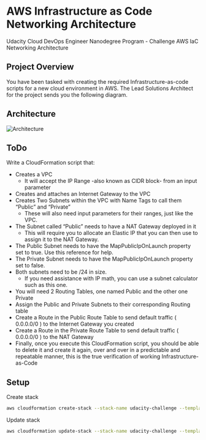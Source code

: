 # AWS Infrastructure as Code Networking Architecture
Udacity Cloud DevOps Engineer Nanodegree Program - Challenge AWS IaC Networking Architecture

## Project Overview
You have been tasked with creating the required Infrastructure-as-code scripts for a new cloud environment in AWS. The Lead Solutions Architect for the project sends you the following diagram.

## Architecture
![Architecture](https://video.udacity-data.com/topher/2021/February/602bb312_screenshot-2021-02-16-at-5.24.30-pm/screenshot-2021-02-16-at-5.24.30-pm.png)

## ToDo
Write a CloudFormation script that:

  - Creates a VPC
    - It will accept the IP Range -also known as CIDR block- from an input parameter
  - Creates and attaches an Internet Gateway to the VPC
  - Creates Two Subnets within the VPC with Name Tags to call them “Public” and “Private”
    - These will also need input parameters for their ranges, just like the VPC.
  - The Subnet called “Public” needs to have a NAT Gateway deployed in it
    - This will require you to allocate an Elastic IP that you can then use to assign it to the NAT Gateway.
  - The Public Subnet needs to have the MapPublicIpOnLaunch property set to true. Use this reference for help.
  - The Private Subnet needs to have the MapPublicIpOnLaunch property set to false.
  - Both subnets need to be /24 in size.
    - If you need assistance with IP math, you can use a subnet calculator such as this one.
  - You will need 2 Routing Tables, one named Public and the other one Private
  - Assign the Public and Private Subnets to their corresponding Routing table
  - Create a Route in the Public Route Table to send default traffic ( 0.0.0.0/0 ) to the Internet Gateway you created
  - Create a Route in the Private Route Table to send default traffic ( 0.0.0.0/0 ) to the NAT Gateway
  - Finally, once you execute this CloudFormation script, you should be able to delete it and create it again, over and over in a predictable and repeatable manner, this is the true verification of working Infrastructure-as-Code

## Setup

Create stack
```sh
aws cloudformation create-stack --stack-name udacity-challenge --template-body file://iac.yml --parameters file://parameters.json
```

Update stack
```sh
aws cloudformation update-stack --stack-name udacity-challenge --template-body file://iac.yml --parameters file://parameters.json
```
